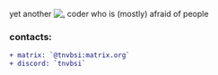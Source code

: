 yet another [![.](https://skillicons.dev/icons?i=rust,c,haskell,lua,ruby,python,js)](https://skillicons.dev) coder who is (mostly) afraid of people
### contacts:
```diff
+ matrix: `@tnvbsi:matrix.org`
+ discord: `tnvbsi`
```
